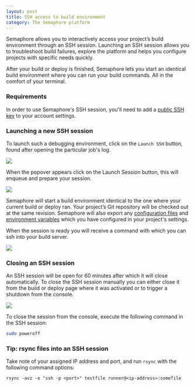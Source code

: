 ```yaml
---
layout: post
title: SSH access to build environment
category: The Semaphore platform
---
```


Semaphore allows you to interactively access your project’s build environment
through an SSH session. Launching an SSH session allows you to troubleshoot
build failures, explore the platform and helps you configure projects with
specific needs quickly.

After your build or deploy is finished, Semaphore lets you start an identical
build environment where you can run your build commands. All in the comfort
of your terminal.

### Requirements

In order to use Semaphore's SSH session, you'll need to add a
[public SSH key](https://semaphoreci.com/docs/managing-public-ssh-keys-for-ssh-sessions.html)
to your account settings.

### Launching a new SSH session

To launch such a debugging environment, click on the `Launch SSH` button,
found after opening the particular job's log.

<img src="/docs/assets/img/ssh-session/ssh-session-1.png" class="img-responsive">

When the popover appears click on the Launch Session button, this will enqueue
and prepare your session.

<img src="/docs/assets/img/ssh-session/ssh-session-2.png" class="img-responsive">

Semaphore will start a build environment identical to the one where your current
build or deploy ran. Your project’s Git repository will be checked out at the same
revision. Semaphore will also export any
[configuration files](https://semaphoreci.com/docs/adding-configuration-files.html) and
[environment variables](https://semaphoreci.com/docs/exporting-environment-variables.html)
which you have configured in your project's settings.

When the session is ready you will receive a command with which you can ssh
into your build server.

<img src="/docs/assets/img/ssh-session/ssh-session-3.png" class="img-responsive">

### Closing an SSH session

An SSH session will be open for 60 minutes after which it will close
automatically. To close the SSH session manually you can either close it from
the build or deploy page where it was activated or to trigger a shutdown from
the console.

<img src="/docs/assets/img/ssh-session/ssh-session-4.png" class="img-responsive">

To close the session from the console, execute the following command in the SSH
session:

``` sh
sudo poweroff
```

### Tip: rsync files into an SSH session

Take note of your assigned IP address and port, and run `rsync` with the
following command options:

```
rsync -avz -e "ssh -p <port>" testfile runner@<ip-address>:somefile
```
